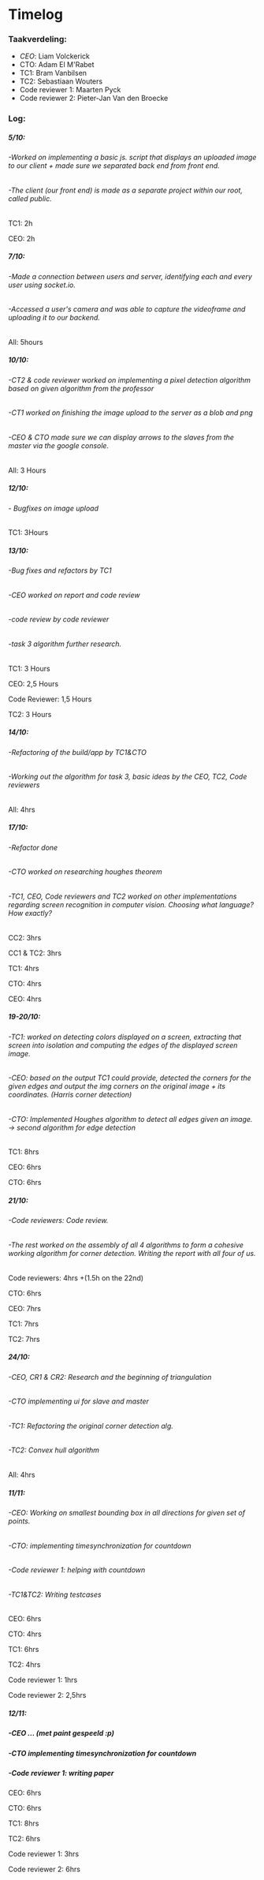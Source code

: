 # Timelog

### Taakverdeling:

- *CEO*: Liam Volckerick
- CTO: Adam El M'Rabet
- TC1: Bram Vanbilsen
- TC2: Sebastiaan Wouters
- Code reviewer 1: Maarten Pyck
- Code reviewer 2: Pieter-Jan Van den Broecke

### **Log**:

##### 5/10:

###### -Worked on implementing a basic js. script that displays an uploaded image to our client + made sure we separated back end from front end. 

###### -The client (our front end) is made as a separate project within our root, called public. 

TC1: 2h

CEO: 2h



##### 7/10:

###### -Made a connection between users and server, identifying each and every user using socket.io. 

###### -Accessed a user's camera and was able to capture the videoframe and uploading it to our backend.

All: 5hours



##### 10/10:

###### -CT2 & code reviewer worked on implementing a pixel detection algorithm based on given algorithm from the professor

###### -CT1 worked on finishing the image upload to the server as a blob and png

###### -CEO & CTO made sure we can display arrows to the slaves from the master via the google console.

All: 3 Hours



##### 12/10:

###### - Bugfixes on image upload

TC1: 3Hours



##### 13/10: 

###### -Bug fixes and refactors by TC1

###### -CEO worked on report and code review

###### -code review by code reviewer

###### -task 3 algorithm further research.

TC1: 3 Hours

CEO: 2,5 Hours

Code Reviewer: 1,5 Hours

TC2: 3 Hours



##### 14/10: 

###### -Refactoring of the build/app by TC1&CTO

###### -Working out the algorithm for task 3, basic ideas by the CEO, TC2, Code reviewers

All: 4hrs



##### 17/10:

###### -Refactor done

###### -CTO worked on researching houghes theorem 

###### -TC1, CEO, Code reviewers and TC2 worked on other implementations regarding screen recognition in computer vision. Choosing what language? How exactly?

CC2: 3hrs

CC1 & TC2: 3hrs

TC1: 4hrs

CTO: 4hrs

CEO: 4hrs



##### 19-20/10:

###### -TC1: worked on detecting colors displayed on a screen, extracting that screen into isolation and computing the edges of the displayed screen image.

###### -CEO: based on the output TC1 could provide, detected the corners for the given edges and output the img corners on the original image + its coordinates. (Harris corner detection)

###### -CTO: Implemented Houghes algorithm to detect all edges given an image. -> second algorithm for edge detection

TC1: 8hrs

CEO: 6hrs

CTO: 6hrs

##### 21/10:

###### -Code reviewers: Code review.

###### -The rest worked on the assembly of all 4 algorithms to form a cohesive working algorithm for corner detection.  Writing the report with all four of us. 

Code reviewers: 4hrs +(1.5h on the 22nd)

CTO: 6hrs

CEO: 7hrs

TC1: 7hrs

TC2: 7hrs

##### 24/10:

###### -CEO, CR1 & CR2: Research and the beginning of triangulation

###### -CTO implementing ui for slave and master

###### -TC1: Refactoring the original corner detection alg.

###### -TC2: Convex hull algorithm

All: 4hrs

##### 11/11:

###### -CEO: Working on smallest bounding box in all directions for given set of points.

###### -CTO: implementing timesynchronization for countdown

###### -Code reviewer 1: helping with countdown

###### -TC1&TC2: Writing testcases
CEO: 6hrs

CTO: 4hrs

TC1: 6hrs

TC2: 4hrs

Code reviewer 1: 1hrs

Code reviewer 2: 2,5hrs

##### 12/11:

##### -CEO ... (met paint gespeeld :p)

##### -CTO implementing timesynchronization for countdown

##### -Code reviewer 1: writing paper

CEO: 6hrs

CTO: 6hrs

TC1: 8hrs

TC2: 6hrs

Code reviewer 1: 3hrs

Code reviewer 2: 6hrs
